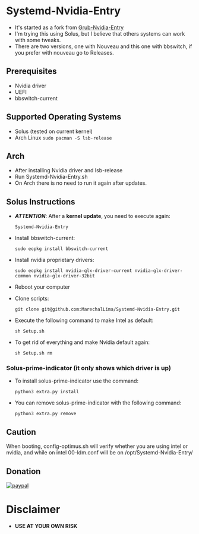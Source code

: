 # Systemd-Nvidia-Entry
* It's started as a fork from [Grub-Nvidia-Entry](https://github.com/Superdanby/Grub-Nvidia-Entry)
* I'm trying this using Solus, but I believe that others systems can work with some tweaks.
* There are two versions, one with Nouveau and this one with bbswitch, if you prefer with nouveau go to Releases.

## Prerequisites
*	Nvidia driver
*	UEFI
*	bbswitch-current

## Supported Operating Systems
*	Solus (tested on current kernel)
*	Arch Linux
		`sudo pacman -S lsb-release`

## Arch
*	After installing Nvidia driver and lsb-release
*	Run Systemd-Nvidia-Entry.sh
*	On Arch there is no need to run it again after updates.

## Solus Instructions 
* **_ATTENTION_**: After a **kernel update**, you need to execute again:
	
	`Systemd-Nvidia-Entry`

* Install bbswitch-current:

	`sudo eopkg install bbswitch-current`
	
* Install nvidia proprietary drivers:

	`sudo eopkg install nvidia-glx-driver-current nvidia-glx-driver-common nvidia-glx-driver-32bit`

* Reboot your computer

* Clone scripts:

	`git clone git@github.com:MarechalLima/Systemd-Nvidia-Entry.git`

* Execute the following command to make Intel as default:

	`sh Setup.sh`
* To get rid of everything and make Nvidia default again:
	
	`sh Setup.sh rm`

### Solus-prime-indicator (it only shows which driver is up)
* To install solus-prime-indicator use the command:

	`python3 extra.py install`

* You can remove solus-prime-indicator with the following command:

	`python3 extra.py remove`


## Caution
When booting, config-optimus.sh will verify whether you are using intel or nvidia, and while on intel 00-ldm.conf will be on /opt/Systemd-Nvidia-Entry/
## Donation
[![paypal](https://www.paypalobjects.com/en_US/i/btn/btn_donateCC_LG.gif)](https://www.paypal.com/cgi-bin/webscr?cmd=_donations&business=nicholaslima%2erw%40gmail%2ecom&lc=US&item_name=Nicholas%20Lima%20de%20Souza%20Silva&item_number=MarechalLima&currency_code=USD&bn=PP%2dDonationsBF%3abtn_donateCC_LG%2egif%3aNonHosted)

# Disclaimer
* **USE AT YOUR OWN RISK**
